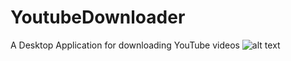 # YoutubeDownloader
A Desktop Application for downloading YouTube videos
![alt text](https://i.imgur.com/T54jJlJ.png "Youtube Downloader Application")
